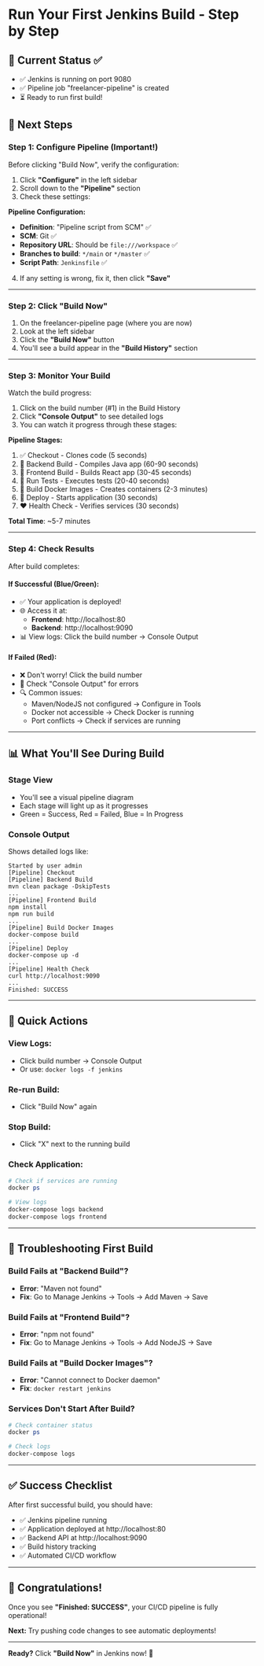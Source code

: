 # Run Your First Jenkins Build - Step by Step

## 🚀 Current Status ✅
- ✅ Jenkins is running on port 9080
- ✅ Pipeline job "freelancer-pipeline" is created
- ⏳ Ready to run first build!

## 🎯 Next Steps

### **Step 1: Configure Pipeline (Important!)**

Before clicking "Build Now", verify the configuration:

1. Click **"Configure"** in the left sidebar
2. Scroll down to the **"Pipeline"** section
3. Check these settings:

**Pipeline Configuration:**
- **Definition**: "Pipeline script from SCM" ✅
- **SCM**: Git ✅
- **Repository URL**: Should be `file:///workspace` ✅
- **Branches to build**: `*/main` or `*/master` ✅
- **Script Path**: `Jenkinsfile` ✅

4. If any setting is wrong, fix it, then click **"Save"**

---

### **Step 2: Click "Build Now"**

1. On the freelancer-pipeline page (where you are now)
2. Look at the left sidebar
3. Click the **"Build Now"** button
4. You'll see a build appear in the **"Build History"** section

---

### **Step 3: Monitor Your Build**

Watch the build progress:

1. Click on the build number (#1) in the Build History
2. Click **"Console Output"** to see detailed logs
3. You can watch it progress through these stages:

**Pipeline Stages:**
1. ✅ Checkout - Clones code (5 seconds)
2. 🔨 Backend Build - Compiles Java app (60-90 seconds)
3. 🎨 Frontend Build - Builds React app (30-45 seconds)
4. 🧪 Run Tests - Executes tests (20-40 seconds)
5. 🐳 Build Docker Images - Creates containers (2-3 minutes)
6. 🚀 Deploy - Starts application (30 seconds)
7. ❤️ Health Check - Verifies services (30 seconds)

**Total Time**: ~5-7 minutes

---

### **Step 4: Check Results**

After build completes:

#### **If Successful (Blue/Green):**
- ✅ Your application is deployed!
- 🌐 Access it at:
  - **Frontend**: http://localhost:80
  - **Backend**: http://localhost:9090
- 📊 View logs: Click the build number → Console Output

#### **If Failed (Red):**
- ❌ Don't worry! Click the build number
- 📝 Check "Console Output" for errors
- 🔍 Common issues:
  - Maven/NodeJS not configured → Configure in Tools
  - Docker not accessible → Check Docker is running
  - Port conflicts → Check if services are running

---

## 📊 What You'll See During Build

### **Stage View**
- You'll see a visual pipeline diagram
- Each stage will light up as it progresses
- Green = Success, Red = Failed, Blue = In Progress

### **Console Output**
Shows detailed logs like:
```
Started by user admin
[Pipeline] Checkout
[Pipeline] Backend Build
mvn clean package -DskipTests
...
[Pipeline] Frontend Build
npm install
npm run build
...
[Pipeline] Build Docker Images
docker-compose build
...
[Pipeline] Deploy
docker-compose up -d
...
[Pipeline] Health Check
curl http://localhost:9090
...
Finished: SUCCESS
```

---

## 🎯 Quick Actions

### **View Logs:**
- Click build number → Console Output
- Or use: `docker logs -f jenkins`

### **Re-run Build:**
- Click "Build Now" again

### **Stop Build:**
- Click "X" next to the running build

### **Check Application:**
```powershell
# Check if services are running
docker ps

# View logs
docker-compose logs backend
docker-compose logs frontend
```

---

## 🔧 Troubleshooting First Build

### **Build Fails at "Backend Build"?**
- **Error**: "Maven not found"
- **Fix**: Go to Manage Jenkins → Tools → Add Maven → Save

### **Build Fails at "Frontend Build"?**
- **Error**: "npm not found"
- **Fix**: Go to Manage Jenkins → Tools → Add NodeJS → Save

### **Build Fails at "Build Docker Images"?**
- **Error**: "Cannot connect to Docker daemon"
- **Fix**: `docker restart jenkins`

### **Services Don't Start After Build?**
```powershell
# Check container status
docker ps

# Check logs
docker-compose logs
```

---

## ✅ Success Checklist

After first successful build, you should have:

- ✅ Jenkins pipeline running
- ✅ Application deployed at http://localhost:80
- ✅ Backend API at http://localhost:9090
- ✅ Build history tracking
- ✅ Automated CI/CD workflow

---

## 🎉 Congratulations!

Once you see **"Finished: SUCCESS"**, your CI/CD pipeline is fully operational!

**Next:** Try pushing code changes to see automatic deployments!

---

**Ready?** Click **"Build Now"** in Jenkins now! 🚀

